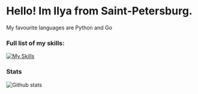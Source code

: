 # Hello! Im Ilya from Saint-Petersburg.
My favourite languages are Python and Go
### Full list of my skills:

[![My Skills](https://skillicons.dev/icons?i=python,postgresql,redis,bash,docker,k8s,fastapi&perline=5)](https://skillicons.dev)

### Stats
![Github stats](https://github-readme-stats.vercel.app/api?username=DiorDS)
